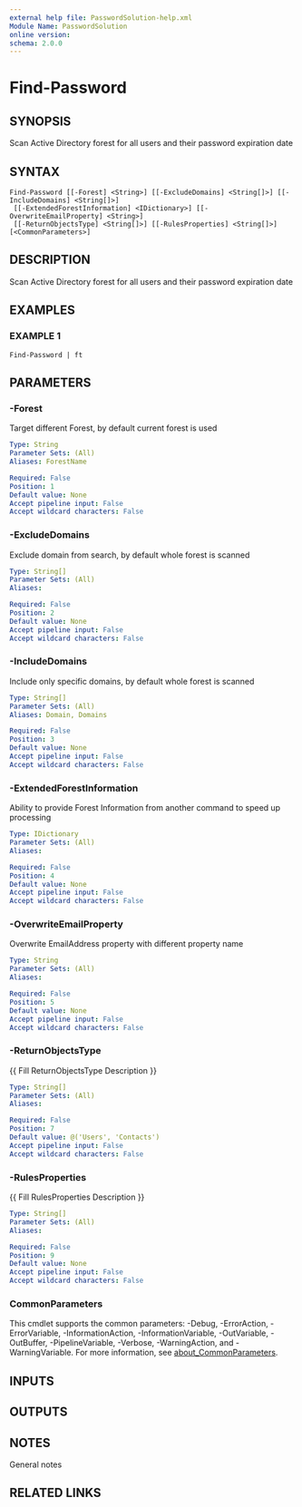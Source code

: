 ```yaml
---
external help file: PasswordSolution-help.xml
Module Name: PasswordSolution
online version:
schema: 2.0.0
---
```


# Find-Password

## SYNOPSIS
Scan Active Directory forest for all users and their password expiration date

## SYNTAX

```
Find-Password [[-Forest] <String>] [[-ExcludeDomains] <String[]>] [[-IncludeDomains] <String[]>]
 [[-ExtendedForestInformation] <IDictionary>] [[-OverwriteEmailProperty] <String>]
 [[-ReturnObjectsType] <String[]>] [[-RulesProperties] <String[]>] [<CommonParameters>]
```

## DESCRIPTION
Scan Active Directory forest for all users and their password expiration date

## EXAMPLES

### EXAMPLE 1
```
Find-Password | ft
```

## PARAMETERS

### -Forest
Target different Forest, by default current forest is used

```yaml
Type: String
Parameter Sets: (All)
Aliases: ForestName

Required: False
Position: 1
Default value: None
Accept pipeline input: False
Accept wildcard characters: False
```

### -ExcludeDomains
Exclude domain from search, by default whole forest is scanned

```yaml
Type: String[]
Parameter Sets: (All)
Aliases:

Required: False
Position: 2
Default value: None
Accept pipeline input: False
Accept wildcard characters: False
```

### -IncludeDomains
Include only specific domains, by default whole forest is scanned

```yaml
Type: String[]
Parameter Sets: (All)
Aliases: Domain, Domains

Required: False
Position: 3
Default value: None
Accept pipeline input: False
Accept wildcard characters: False
```

### -ExtendedForestInformation
Ability to provide Forest Information from another command to speed up processing

```yaml
Type: IDictionary
Parameter Sets: (All)
Aliases:

Required: False
Position: 4
Default value: None
Accept pipeline input: False
Accept wildcard characters: False
```

### -OverwriteEmailProperty
Overwrite EmailAddress property with different property name

```yaml
Type: String
Parameter Sets: (All)
Aliases:

Required: False
Position: 5
Default value: None
Accept pipeline input: False
Accept wildcard characters: False
```

### -ReturnObjectsType
{{ Fill ReturnObjectsType Description }}

```yaml
Type: String[]
Parameter Sets: (All)
Aliases:

Required: False
Position: 7
Default value: @('Users', 'Contacts')
Accept pipeline input: False
Accept wildcard characters: False
```

### -RulesProperties
{{ Fill RulesProperties Description }}

```yaml
Type: String[]
Parameter Sets: (All)
Aliases:

Required: False
Position: 9
Default value: None
Accept pipeline input: False
Accept wildcard characters: False
```

### CommonParameters
This cmdlet supports the common parameters: -Debug, -ErrorAction, -ErrorVariable, -InformationAction, -InformationVariable, -OutVariable, -OutBuffer, -PipelineVariable, -Verbose, -WarningAction, and -WarningVariable. For more information, see [about_CommonParameters](http://go.microsoft.com/fwlink/?LinkID=113216).

## INPUTS

## OUTPUTS

## NOTES
General notes

## RELATED LINKS
